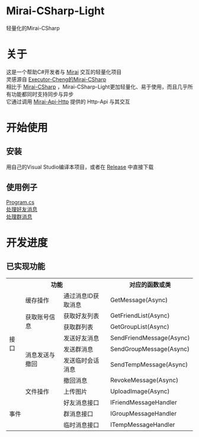# Mirai-CSharp-Light
轻量化的Mirai-CSharp
# 关于
这是一个帮助C#开发者与 [Mirai](https://github.com/mamoe/mirai) 交互的轻量化项目  
灵感源自 [Executor-Cheng的Mirai-CSharp](https://github.com/Executor-Cheng/Mirai-CSharp)  
相比于 [Mirai-CSharp](https://github.com/Executor-Cheng/Mirai-CSharp) ，Mirai-CSharp-Light更加轻量化、易于使用，而且几乎所有功能都同时支持同步与异步  
它通过调用 [Mirai-Api-Http](https://github.com/project-mirai/mirai-api-http) 提供的 Http-Api 与其交互
# 开始使用
## 安装
用自己的Visual Studio编译本项目，或者在 [Release](https://github.com/q2398003522/Mirai-CSharp-Light/releases) 中直接下载
## 使用例子
[Program.cs](https://github.com/q2398003522/Mirai-CSharp-Light/blob/master/Mirai-CSharp-Light.Example/Program.cs)  
[处理好友消息](https://github.com/q2398003522/Mirai-CSharp-Light/blob/master/Mirai-CSharp-Light.Example/Example.HandleFriendMessage.cs)  
[处理群消息](https://github.com/q2398003522/Mirai-CSharp-Light/blob/master/Mirai-CSharp-Light.Example/Example.HandleGroupMessage.cs)  
# 开发进度
## 已实现功能
<table>
	<tr>
		<th colspan="3">功能</th>
		<th>对应的函数或类</th>
	</tr>
	<tr>
		<td rowspan="8">接口</td>
		<td>缓存操作</td>
		<td>通过消息ID获取消息</td>
		<td>GetMessage(Async)</td>
	</tr>
	<tr>
		<td rowspan="2">获取账号信息</td>
		<td>获取好友列表</td>
		<td>GetFriendList(Async)</td>
	</tr>
	<tr>
		<td>获取群列表</td>
		<td>GetGroupList(Async)</td>
	</tr>
	<tr>
		<td rowspan="4">消息发送与撤回</td>
		<td>发送好友消息</td>
		<td>SendFriendMessage(Async)</td>
	</tr>
		<td>发送群消息</td>
		<td>SendGroupMessage(Async)</td>
	</tr>
	<tr>
		<td>发送临时会话消息</td>
		<td>SendTempMessage(Async)</td>
	</tr>
	<tr>
		<td>撤回消息</td>
		<td>RevokeMessage(Async)</td>
	</tr>
	<tr>
		<td rowspan="1">文件操作</td>
		<td>上传图片</td>
		<td>UploadImage(Async)</td>
	</tr>
	<tr>
		<td colspan="2" rowspan="3">事件</td>
		<td>好友消息接口</td>
		<td>IFriendMessageHandler</td>
	</tr>
	<tr>
		<td>群消息接口</td>
		<td>IGroupMessageHandler</td>
	</tr>
	<tr>
		<td>临时消息接口</td>
		<td>ITempMessageHandler</td>
	</tr>
</table>
